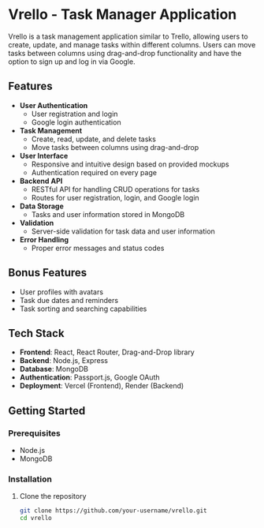 # Vrello - Task Manager Application

Vrello is a task management application similar to Trello, allowing users to create, update, and manage tasks within different columns. Users can move tasks between columns using drag-and-drop functionality and have the option to sign up and log in via Google.

## Features

- **User Authentication**
  - User registration and login
  - Google login authentication
- **Task Management**
  - Create, read, update, and delete tasks
  - Move tasks between columns using drag-and-drop
- **User Interface**
  - Responsive and intuitive design based on provided mockups
  - Authentication required on every page
- **Backend API**
  - RESTful API for handling CRUD operations for tasks
  - Routes for user registration, login, and Google login
- **Data Storage**
  - Tasks and user information stored in MongoDB
- **Validation**
  - Server-side validation for task data and user information
- **Error Handling**
  - Proper error messages and status codes

## Bonus Features

- User profiles with avatars
- Task due dates and reminders
- Task sorting and searching capabilities

## Tech Stack

- **Frontend**: React, React Router, Drag-and-Drop library
- **Backend**: Node.js, Express
- **Database**: MongoDB
- **Authentication**: Passport.js, Google OAuth
- **Deployment**: Vercel (Frontend), Render (Backend)

## Getting Started

### Prerequisites

- Node.js
- MongoDB

### Installation

1. Clone the repository
   ```bash
   git clone https://github.com/your-username/vrello.git
   cd vrello
